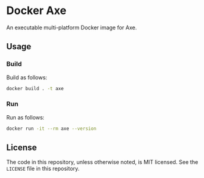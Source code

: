 # Docker Axe

An executable multi-platform Docker image for Axe.

## Usage

### Build

Build as follows:

```bash
docker build . -t axe
```

### Run

Run as follows:

```bash
docker run -it --rm axe --version
```

## License

The code in this repository, unless otherwise noted, is MIT licensed. See the `LICENSE` file in this repository.
